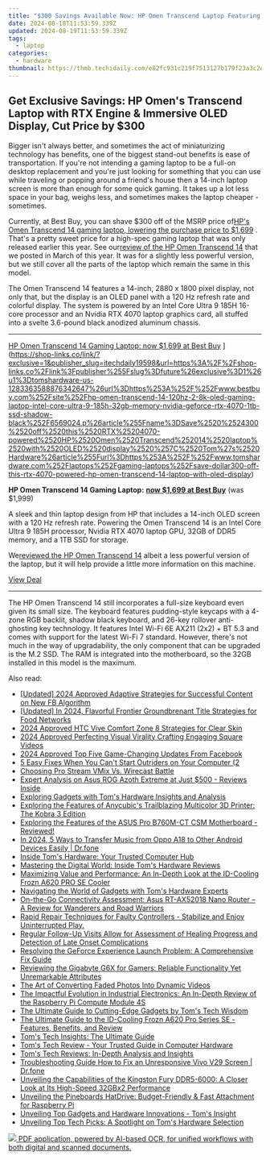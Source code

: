 ```yaml
---
title: "$300 Savings Available Now: HP Omen Transcend Laptop Featuring RTX Graphics and Stunning OLED Screen"
date: 2024-08-18T11:53:59.339Z
updated: 2024-08-19T11:53:59.339Z
tags:
  - laptop
categories:
  - hardware
thumbnail: https://thmb.techidaily.com/e82fc931c219f7513127b179f23a3c2e354e06d4a6b22046a96709ecae17c234.jpg
---
```


## Get Exclusive Savings: HP Omen's Transcend Laptop with RTX Engine & Immersive OLED Display, Cut Price by $300

Bigger isn't always better, and sometimes the act of miniaturizing technology has benefits, one of the biggest stand-out benefits is ease of transportation. If you're not intending a gaming laptop to be a full-on desktop replacement and you're just looking for something that you can use while traveling or popping around a friend's house then a 14-inch laptop screen is more than enough for some quick gaming. It takes up a lot less space in your bag, weighs less, and sometimes makes the laptop cheaper - sometimes.

 Currently, at Best Buy, you can shave $300 off of the MSRP price of[HP's Omen Transcend 14 gaming laptop, lowering the purchase price to $1,699](<https://shop-links.co/link?publisher%5Fslug=future&exclusive=1&u1=tomshardware-us-3080537372851637956&url=https%3A%2F%2Fwww.bestbuy.com%2Fsite%2Fhp-omen-transcend-14-120hz-2-8k-oled-gaming-laptop-intel-core-ultra-9-185h-32gb-memory-nvidia-geforce-rtx-4070-1tb-ssd-shadow-black%2F6569024.p&article%5Fname=Save%20%24300%20off%20this%20RTX%204070-powered%20HP%20Omen%20Transcend%2014%20laptop%20with%20OLED%20display%20%7C%20Tom's%20Hardware&article%5Furl=https%3A%2F%2Fwww.tomshardware.com%2Flaptops%2Fgaming-laptops%2Fsave-dollar300-off-this-rtx-4070-powered-hp-omen-transcend-14-laptop-with-oled-display>) . That's a pretty sweet price for a high-spec gaming laptop that was only released earlier this year. See our[review of the HP Omen Transcend 14](https://tools.techidaily.com) that we posted in March of this year. It was for a slightly less powerful version, but we still cover all the parts of the laptop which remain the same in this model.

 The Omen Transcend 14 features a 14-inch, 2880 x 1800 pixel display, not only that, but the display is an OLED panel with a 120 Hz refresh rate and colorful display. The system is powered by an Intel Core Ultra 9 185H 16-core processor and an Nvidia RTX 4070 laptop graphics card, all stuffed into a svelte 3.6-pound black anodized aluminum chassis.

---

[HP Omen Transcend 14 Gaming Laptop: now $1,699 at Best Buy](https://cdn.mos.cms.futurecdn.net/Qas5o5QfbuAX6gW84injxZ-200-100.png "HP Omen Transcend 14 Gaming Laptop: now $1,699 at Best Buy") ](https://shop-links.co/link/?exclusive=1&publisher_slug=itechdaily19598&url=https%3A%2F%2Fshop-links.co%2Flink%3Fpublisher%255Fslug%3Dfuture%26exclusive%3D1%26u1%3Dtomshardware-us-1283363588876342647%26url%3Dhttps%253A%252F%252Fwww.bestbuy.com%252Fsite%252Fhp-omen-transcend-14-120hz-2-8k-oled-gaming-laptop-intel-core-ultra-9-185h-32gb-memory-nvidia-geforce-rtx-4070-1tb-ssd-shadow-black%252F6569024.p%26article%255Fname%3DSave%2520%2524300%2520off%2520this%2520RTX%25204070-powered%2520HP%2520Omen%2520Transcend%252014%2520laptop%2520with%2520OLED%2520display%2520%257C%2520Tom%27s%2520Hardware%26article%255Furl%3Dhttps%253A%252F%252Fwww.tomshardware.com%252Flaptops%252Fgaming-laptops%252Fsave-dollar300-off-this-rtx-4070-powered-hp-omen-transcend-14-laptop-with-oled-display)

**HP Omen Transcend 14 Gaming Laptop:** [**now $1,699 at Best Buy**](https://shop-links.co/link/?exclusive=1&publisher_slug=itechdaily19598&url=https%3A%2F%2Fshop-links.co%2Flink%3Fpublisher%255Fslug%3Dfuture%26exclusive%3D1%26u1%3Dtomshardware-us-9840443220077459054%26url%3Dhttps%253A%252F%252Fwww.bestbuy.com%252Fsite%252Fhp-omen-transcend-14-120hz-2-8k-oled-gaming-laptop-intel-core-ultra-9-185h-32gb-memory-nvidia-geforce-rtx-4070-1tb-ssd-shadow-black%252F6569024.p%26article%255Fname%3DSave%2520%2524300%2520off%2520this%2520RTX%25204070-powered%2520HP%2520Omen%2520Transcend%252014%2520laptop%2520with%2520OLED%2520display%2520%257C%2520Tom%27s%2520Hardware%26article%255Furl%3Dhttps%253A%252F%252Fwww.tomshardware.com%252Flaptops%252Fgaming-laptops%252Fsave-dollar300-off-this-rtx-4070-powered-hp-omen-transcend-14-laptop-with-oled-display) (was $1,999)  
  
 A sleek and thin laptop design from HP that includes a 14-inch OLED screen with a 120 Hz refresh rate. Powering the Omen Transcend 14 is an Intel Core Ultra 9 185H processor, Nvidia RTX 4070 laptop GPU, 32GB of DDR5 memory, and a 1TB SSD for storage.

 We[reviewed the HP Omen Transcend 14](https://tools.techidaily.com) albeit a less powerful version of the laptop, but it will help provide a little more information on this machine.

[View Deal](https://shop-links.co/link/?exclusive=1&publisher_slug=itechdaily19598&url=https%3A%2F%2Fshop-links.co%2Flink%3Fpublisher%255Fslug%3Dfuture%26exclusive%3D1%26u1%3Dtomshardware-us-1283363588876342647%26url%3Dhttps%253A%252F%252Fwww.bestbuy.com%252Fsite%252Fhp-omen-transcend-14-120hz-2-8k-oled-gaming-laptop-intel-core-ultra-9-185h-32gb-memory-nvidia-geforce-rtx-4070-1tb-ssd-shadow-black%252F6569024.p%26article%255Fname%3DSave%2520%2524300%2520off%2520this%2520RTX%25204070-powered%2520HP%2520Omen%2520Transcend%252014%2520laptop%2520with%2520OLED%2520display%2520%257C%2520Tom%27s%2520Hardware%26article%255Furl%3Dhttps%253A%252F%252Fwww.tomshardware.com%252Flaptops%252Fgaming-laptops%252Fsave-dollar300-off-this-rtx-4070-powered-hp-omen-transcend-14-laptop-with-oled-display)

---

 The HP Omen Transcend 14 still incorporates a full-size keyboard even given its small size. The keyboard features pudding-style keycaps with a 4-zone RGB backlit, shadow black keyboard, and 26-key rollover anti-ghosting key technology. It features Intel Wi-Fi 6E AX211 (2x2) + BT 5.3 and comes with support for the latest Wi-Fi 7 standard. However, there's not much in the way of upgradability, the only component that can be upgraded is the M.2 SSD. The RAM is integrated into the motherboard, so the 32GB installed in this model is the maximum.

<ins class="adsbygoogle"
     style="display:block"
     data-ad-format="autorelaxed"
     data-ad-client="ca-pub-7571918770474297"
     data-ad-slot="1223367746"></ins>



<ins class="adsbygoogle"
     style="display:block"
     data-ad-client="ca-pub-7571918770474297"
     data-ad-slot="8358498916"
     data-ad-format="auto"
     data-full-width-responsive="true"></ins>

<span class="atpl-alsoreadstyle">Also read:</span>
<div><ul>
<li><a href="https://facebook-video-recording.techidaily.com/updated-2024-approved-adaptive-strategies-for-successful-content-on-new-fb-algorithm/"><u>[Updated] 2024 Approved  Adaptive Strategies for Successful Content on New FB Algorithm</u></a></li>
<li><a href="https://eaxpv-info.techidaily.com/updated-in-2024-flavorful-frontier-groundbrenant-title-strategies-for-food-networks/"><u>[Updated] In 2024, Flavorful Frontier  Groundbrenant Title Strategies for Food Networks</u></a></li>
<li><a href="https://some-techniques.techidaily.com/2024-approved-htc-vive-comfort-zone-8-strategies-for-clear-skin/"><u>2024 Approved  HTC Vive Comfort Zone  8 Strategies for Clear Skin</u></a></li>
<li><a href="https://facebook-videos.techidaily.com/2024-approved-perfecting-visual-virality-crafting-engaging-square-videos/"><u>2024 Approved  Perfecting Visual Virality  Crafting Engaging Square Videos</u></a></li>
<li><a href="https://facebook-video-content.techidaily.com/2024-approved-top-five-game-changing-updates-from-facebook/"><u>2024 Approved  Top Five Game-Changing Updates From Facebook</u></a></li>
<li><a href="https://win-blog.techidaily.com/5-easy-fixes-when-you-cant-start-outriders-on-your-computer-2/"><u>5 Easy Fixes When You Can't Start Outriders on Your Computer (2</u></a></li>
<li><a href="https://fox-access.techidaily.com/choosing-pro-stream-vmix-vs-wirecast-battle/"><u>Choosing Pro Stream  VMix Vs. Wirecast Battle</u></a></li>
<li><a href="https://hardware-reviews.techidaily.com/1723341731156-expert-analysis-on-asus-rog-azoth-extreme-at-just-500-reviews-inside/"><u>Expert Analysis on Asus ROG Azoth Extreme at Just $500 - Reviews Inside</u></a></li>
<li><a href="https://hardware-reviews.techidaily.com/exploring-gadgets-with-toms-hardware-insights-and-analysis/"><u>Exploring Gadgets with Tom's Hardware Insights and Analysis</u></a></li>
<li><a href="https://hardware-reviews.techidaily.com/exploring-the-features-of-anycubics-trailblazing-multicolor-3d-printer-the-kobra-3-edition/"><u>Exploring the Features of Anycubic's Trailblazing Multicolor 3D Printer: The Kobra 3 Edition</u></a></li>
<li><a href="https://hardware-reviews.techidaily.com/1723341695533-exploring-the-features-of-the-asus-pro-b760m-ct-csm-motherboard-reviewed/"><u>Exploring the Features of the ASUS Pro B760M-CT CSM Motherboard - Reviewed!</u></a></li>
<li><a href="https://android-transfer.techidaily.com/in-2024-5-ways-to-transfer-music-from-oppo-a18-to-other-android-devices-easily-drfone-by-drfone-transfer-from-android-transfer-from-android/"><u>In 2024, 5 Ways to Transfer Music from Oppo A18 to Other Android Devices Easily | Dr.fone</u></a></li>
<li><a href="https://hardware-reviews.techidaily.com/inside-toms-hardware-your-trusted-computer-hub/"><u>Inside Tom's Hardware: Your Trusted Computer Hub</u></a></li>
<li><a href="https://hardware-reviews.techidaily.com/mastering-the-digital-world-inside-toms-hardware-reviews/"><u>Mastering the Digital World: Inside Tom's Hardware Reviews</u></a></li>
<li><a href="https://hardware-reviews.techidaily.com/maximizing-value-and-performance-an-in-depth-look-at-the-id-cooling-frozn-a620-pro-se-cooler/"><u>Maximizing Value and Performance: An In-Depth Look at the ID-Cooling Frozn A620 PRO SE Cooler</u></a></li>
<li><a href="https://hardware-reviews.techidaily.com/navigating-the-world-of-gadgets-with-toms-hardware-experts/"><u>Navigating the World of Gadgets with Tom's Hardware Experts</u></a></li>
<li><a href="https://hardware-reviews.techidaily.com/on-the-go-connectivity-assessment-asus-rt-ax52018-nano-router-a-review-for-wanderers-and-road-warriors/"><u>On-the-Go Connectivity Assessment: Asus RT-AX52018 Nano Router – A Review for Wanderers and Road Warriors</u></a></li>
<li><a href="https://win-blog.techidaily.com/rapid-repair-techniques-for-faulty-controllers-stabilize-and-enjoy-uninterrupted-play/"><u>Rapid Repair Techniques for Faulty Controllers - Stabilize and Enjoy Uninterrupted Play.</u></a></li>
<li><a href="https://hardware-reviews.techidaily.com/1723341713132-regular-follow-up-visits-allow-for-assessment-of-healing-progress-and-detection-of-late-onset-complications/"><u>Regular Follow-Up Visits Allow for Assessment of Healing Progress and Detection of Late Onset Complications</u></a></li>
<li><a href="https://common-error.techidaily.com/resolving-the-geforce-experience-launch-problem-a-comprehensive-fix-guide/"><u>Resolving the GeForce Experience Launch Problem: A Comprehensive Fix Guide</u></a></li>
<li><a href="https://hardware-reviews.techidaily.com/reviewing-the-gigabyte-g6x-for-gamers-reliable-functionality-yet-unremarkable-attributes/"><u>Reviewing the Gigabyte G6X for Gamers: Reliable Functionality Yet Unremarkable Attributes</u></a></li>
<li><a href="https://extra-resources.techidaily.com/the-art-of-converting-faded-photos-into-dynamic-videos/"><u>The Art of Converting Faded Photos Into Dynamic Videos</u></a></li>
<li><a href="https://hardware-reviews.techidaily.com/the-impactful-evolution-in-industrial-electronics-an-in-depth-review-of-the-raspberry-pi-compute-module-4s/"><u>The Impactful Evolution in Industrial Electronics: An In-Depth Review of the Raspberry Pi Compute Module 4S</u></a></li>
<li><a href="https://hardware-reviews.techidaily.com/the-ultimate-guide-to-cutting-edge-gadgets-by-toms-tech-wisdom/"><u>The Ultimate Guide to Cutting-Edge Gadgets by Tom's Tech Wisdom</u></a></li>
<li><a href="https://hardware-reviews.techidaily.com/the-ultimate-guide-to-the-id-cooling-frozn-a620-pro-series-se-features-benefits-and-review/"><u>The Ultimate Guide to the ID-Cooling Frozn A620 Pro Series SE - Features, Benefits, and Review</u></a></li>
<li><a href="https://hardware-reviews.techidaily.com/toms-tech-insights-the-ultimate-guide/"><u>Tom's Tech Insights: The Ultimate Guide</u></a></li>
<li><a href="https://hardware-reviews.techidaily.com/toms-tech-review-your-trusted-guide-in-computer-hardware/"><u>Tom's Tech Review - Your Trusted Guide in Computer Hardware</u></a></li>
<li><a href="https://hardware-reviews.techidaily.com/toms-tech-reviews-in-depth-analysis-and-insights/"><u>Tom's Tech Reviews: In-Depth Analysis and Insights</u></a></li>
<li><a href="https://howto.techidaily.com/troubleshooting-guide-how-to-fix-an-unresponsive-vivo-v29-screen-drfone-by-drfone-fix-android-problems-fix-android-problems/"><u>Troubleshooting Guide How to Fix an Unresponsive Vivo V29 Screen | Dr.fone</u></a></li>
<li><a href="https://hardware-reviews.techidaily.com/unveiling-the-capabilities-of-the-kingston-fury-ddr5-6000-a-closer-look-at-its-high-speed-32gbx2-performance/"><u>Unveiling the Capabilities of the Kingston Fury DDR5-6000: A Closer Look at Its High-Speed 32GBx2 Performance</u></a></li>
<li><a href="https://hardware-reviews.techidaily.com/unveiling-the-pineboards-hatdrive-budget-friendly-and-fast-attachment-for-raspberry-pi/"><u>Unveiling the Pineboards HatDrive: Budget-Friendly & Fast Attachment for Raspberry Pi</u></a></li>
<li><a href="https://hardware-reviews.techidaily.com/unveiling-top-gadgets-and-hardware-innovations-toms-insight/"><u>Unveiling Top Gadgets and Hardware Innovations - Tom's Insight</u></a></li>
<li><a href="https://hardware-reviews.techidaily.com/unveiling-top-tech-picks-a-spotlight-on-toms-hardware-selection/"><u>Unveiling Top Tech Picks: A Spotlight on Tom's Hardware Selection</u></a></li>
</ul></div>

<!-- affiliate ads begin -->
<a href="https://checkout.abbyy.com/order/checkout.php?PRODS=39254549&QTY=1&AFFILIATE=108875&CART=1"> <img src="https://secure.avangate.com/images/merchant/0e5fb5c76fca16adbee503c9aff393cd/products/8_FR-Badges-NEW-FR-Standard-16-WIN-200.png" border="0"> PDF application, powered by AI-based OCR, for unified workflows with both digital and scanned documents. </a>
<!-- affiliate ads end -->